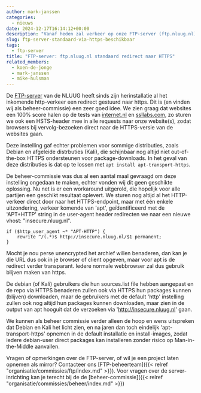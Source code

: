 ```yaml
---
author: mark-janssen
categories:
  - nieuws
date: 2024-12-17T16:14:12+00:00
description: "Vanaf heden zal verkeer op onze FTP-server (ftp.nluug.nl) automatisch een redirect krijgen naar HTTPS. Alleen apt-clients zoals Debian, zal voor nu HTTP blijven."
slug: ftp-server-standaard-via-https-beschikbaar
tags:
  - ftp-server
title: "FTP-server: ftp.nluug.nl standaard redirect naar HTTPS"
related_members:
  - koen-de-jonge
  - mark-janssen
  - mike-hulsman
---
```


De [FTP-server](https://ftp.nluug.nl/) van de NLUUG heeft sinds zijn herinstallatie al het inkomende http-verkeer een redirect gestuurd naar https. Dit is (en vinden wij als beheer-commissie) een zeer goed idee. We zien graag dat websites een 100% score halen op de tests van [internet.nl](https://internet.nl/site/ftp.nluug.nl/3083796/) en [ssllabs.com](https://www.ssllabs.com/ssltest/analyze.html?d=ftp.nluug.nl&s=2001%3a67c%3a6ec%3a221%3a145%3a220%3a21%3a40), zo sturen we ook een HSTS-header mee in alle requests naar onze website(s), zodat browsers bij vervolg-bezoeken direct naar de HTTPS-versie van de websites gaan.

Deze instelling gaf echter problemen voor sommige distributies, zoals Debian en afgeleide distrbuties (Kali), die schijnbaar nog altijd niet out-of-the-box HTTPS ondersteunen voor package-downloads. In het geval van deze distributies is dat op te lossen met `apt install apt-transport-https`.

De beheer-commissie was dus al een aantal maal gevraagd om deze instelling ongedaan te maken, echter vonden wij dit geen geschikte oplossing. Nu net is er een workaround uitgerold, die hopelijk voor alle partijen een geschikt resultaat oplevert. We sturen nog altijd al het HTTP-verkeer direct door naar het HTTPS-endpoint, maar met één enkele uitzondering, verkeer komende van 'apt', geïdentificeerd met de 'APT+HTTP' string in de user-agent header redirecten we naar een nieuwe vhost: "insecure.nluug.nl".

```
if ($http_user_agent ~* "APT-HTTP") {
    rewrite ^/(.*)$ http://insecure.nluug.nl/$1 permanent;
}
```

Mocht je nou perse unencrypted het archief willen benaderen, dan kan je die URL dus ook in je browser of client opgeven, maar voor apt is de redirect verder transparant. Iedere normale webbrowser zal dus gebruik blijven maken van https.

De debian (of Kali) gebruikers die hun sources.list file hebben aangepast en de repo via HTTPS benaderen zullen ook via HTTPS hun packages kunnen (blijven) downloaden, maar de gebruikers met de default 'http' instelling zullen ook nog altijd hun packages kunnen downloaden, maar zien in de output van apt hooguit dat de verzoeken via 'http://insecure.nluug.nl' gaan.

We kunnen als beheer commissie verder alleen de hoop en wens uitspreken dat Debian en Kali het licht zien, en na jaren dan toch eindelijk 'apt-transport-https' opnemen in de default installatie en install-images, zodat iedere debian-user direct packages kan installeren zonder risico op Man-in-the-Middle aanvallen.

Vragen of opmerkingen over de FTP-server, of wil je een project laten opnemen als mirror? Contacteer ons [FTP-beheerteam]({{< relref "organisatie/commissies/ftp/index.md" >}}). Voor vragen over de server-inrichting kan je terecht bij de de [beheer-commissie]({{< relref "organisatie/commissies/beheer/index.md" >}})
